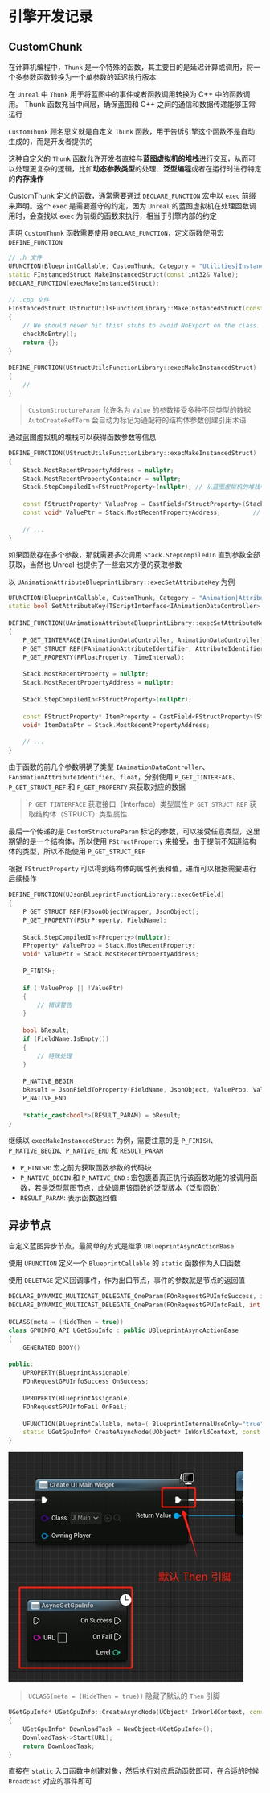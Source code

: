 # 引擎开发记录

## CustomChunk

在计算机编程中，`Thunk` 是一个特殊的函数，其主要目的是延迟计算或调用，将一个多参数函数转换为一个单参数的延迟执行版本

在 `Unreal` 中 `Thunk` 用于将蓝图中的事件或者函数调用转换为 C++ 中的函数调用。 Thunk 函数充当中间层，确保蓝图和 C++ 之间的通信和数据传递能够正常运行

`CustomThunk` 顾名思义就是自定义 `Thunk` 函数，用于告诉引擎这个函数不是自动生成的，而是开发者提供的

这种自定义的 `Thunk` 函数允许开发者直接与**蓝图虚拟机的堆栈**进行交互，从而可以处理更复杂的逻辑，比如**动态参数类型**的处理、**泛型编程**或者在运行时进行特定的**内存操作**

CustomThunk 定义的函数，通常需要通过 `DECLARE_FUNCTION` 宏中以 `exec` 前缀来声明。这个 `exec` 是需要遵守的约定，因为 `Unreal` 的蓝图虚拟机在处理函数调用时，会查找以 `exec` 为前缀的函数来执行，相当于引擎内部的约定

声明 `CustomThunk` 函数需要使用 `DECLARE_FUNCTION`，定义函数使用宏 `DEFINE_FUNCTION`

```cpp
// .h 文件
UFUNCTION(BlueprintCallable, CustomThunk, Category = "Utilities|Instanced Struct", meta = (CustomStructureParam = "Value", BlueprintInternalUseOnly="true", NativeMakeFunc))
static FInstancedStruct MakeInstancedStruct(const int32& Value);
DECLARE_FUNCTION(execMakeInstancedStruct);

// .cpp 文件
FInstancedStruct UStructUtilsFunctionLibrary::MakeInstancedStruct(const int32& Value)
{
	// We should never hit this! stubs to avoid NoExport on the class.
	checkNoEntry();
	return {};
}

DEFINE_FUNCTION(UStructUtilsFunctionLibrary::execMakeInstancedStruct)
{
    // 
}
```

> `CustomStructureParam` 允许名为 `Value` 的参数接受多种不同类型的数据
> `AutoCreateRefTerm` 会自动为标记为通配符的结构体参数创建引用术语

通过蓝图虚拟机的堆栈可以获得函数参数等信息

```cpp
DEFINE_FUNCTION(UStructUtilsFunctionLibrary::execMakeInstancedStruct)
{	
	Stack.MostRecentPropertyAddress = nullptr;	
	Stack.MostRecentPropertyContainer = nullptr;
	Stack.StepCompiledIn<FStructProperty>(nullptr);	// 从蓝图虚拟机的堆栈中获取下一个 FStructProperty 类型的属性，这通常是函数的参数
	
	const FStructProperty* ValueProp = CastField<FStructProperty>(Stack.MostRecentProperty);	// 尝试将获取到的属性转换为 FStructProperty 类型，这代表结构体
	const void* ValuePtr = Stack.MostRecentPropertyAddress;			// 获取目标结构体的地址

	// ...
}
```

如果函数存在多个参数，那就需要多次调用 `Stack.StepCompiledIn` 直到参数全部获取，当然也 Unreal 也提供了一些宏来方便的获取参数

以 `UAnimationAttributeBlueprintLibrary::execSetAttributeKey` 为例

```cpp
UFUNCTION(BlueprintCallable, CustomThunk, Category = "Animation|Attributes", meta=(CustomStructureParam="Value", BlueprintInternalUseOnly="true"))
static bool SetAttributeKey(TScriptInterface<IAnimationDataController> AnimationDataController, const FAnimationAttributeIdentifier& AttributeIdentifier, float Time, const int32& Value);

DEFINE_FUNCTION(UAnimationAttributeBlueprintLibrary::execSetAttributeKey)
{
	P_GET_TINTERFACE(IAnimationDataController, AnimationDataController);
	P_GET_STRUCT_REF(FAnimationAttributeIdentifier, AttributeIdentifier);
	P_GET_PROPERTY(FFloatProperty, TimeInterval);

	Stack.MostRecentProperty = nullptr;
	Stack.MostRecentPropertyAddress = nullptr;
	
	Stack.StepCompiledIn<FStructProperty>(nullptr);
	
	const FStructProperty* ItemProperty = CastField<FStructProperty>(Stack.MostRecentProperty);
	void* ItemDataPtr = Stack.MostRecentPropertyAddress;

	// ...
}
```

由于函数的前几个参数明确了类型 `IAnimationDataController`、`FAnimationAttributeIdentifier`、`float`，分别使用 `P_GET_TINTERFACE`、`P_GET_STRUCT_REF` 和 `P_GET_PROPERTY` 来获取对应的数据

> `P_GET_TINTERFACE` 获取接口（Interface）类型属性
> `P_GET_STRUCT_REF` 获取结构体（STRUCT）类型属性

最后一个传递的是 `CustomStructureParam` 标记的参数，可以接受任意类型，这里期望的是一个结构体，所以使用 `FStructProperty` 来接受，由于提前不知道结构体的类型，所以不能使用 `P_GET_STRUCT_REF`

根据 `FStructProperty` 可以得到结构体的属性列表和值，进而可以根据需要进行后续操作

```cpp
DEFINE_FUNCTION(UJsonBlueprintFunctionLibrary::execGetField)
{
	P_GET_STRUCT_REF(FJsonObjectWrapper, JsonObject);
	P_GET_PROPERTY(FStrProperty, FieldName);

	Stack.StepCompiledIn<FProperty>(nullptr);
	FProperty* ValueProp = Stack.MostRecentProperty;
	void* ValuePtr = Stack.MostRecentPropertyAddress;

	P_FINISH;

	if (!ValueProp || !ValuePtr)
	{
		// 错误警告
	}

	bool bResult;
	if (FieldName.IsEmpty())
	{
		// 特殊处理
	}

	P_NATIVE_BEGIN
	bResult = JsonFieldToProperty(FieldName, JsonObject, ValueProp, ValuePtr);
	P_NATIVE_END

	*static_cast<bool*>(RESULT_PARAM) = bResult;
}
```

继续以 `execMakeInstancedStruct` 为例，需要注意的是 `P_FINISH`、`P_NATIVE_BEGIN`、`P_NATIVE_END` 和 `RESULT_PARAM`

- `P_FINISH`: 宏之前为获取函数参数的代码块
- `P_NATIVE_BEGIN` 和 `P_NATIVE_END` : 宏包裹着真正执行该函数功能的被调用函数，若是泛型蓝图节点，此处调用该函数的泛型版本（泛型函数）
- `RESULT_PARAM`: 表示函数返回值

## 异步节点

自定义蓝图异步节点，最简单的方式是继承 `UBlueprintAsyncActionBase`

使用 `UFUNCTION` 定义一个 `BlueprintCallable` 的 `static` 函数作为入口函数

使用 `DELETAGE` 定义回调事件，作为出口节点，事件的参数就是节点的返回值

```cpp
DECLARE_DYNAMIC_MULTICAST_DELEGATE_OneParam(FOnRequestGPUInfoSuccess, int, Level);
DECLARE_DYNAMIC_MULTICAST_DELEGATE_OneParam(FOnRequestGPUInfoFail, int, Level);

UCLASS(meta = (HideThen = true))
class GPUINFO_API UGetGpuInfo : public UBlueprintAsyncActionBase
{
	GENERATED_BODY()

public:
	UPROPERTY(BlueprintAssignable)
	FOnRequestGPUInfoSuccess OnSuccess;
	
	UPROPERTY(BlueprintAssignable)
	FOnRequestGPUInfoFail OnFail;
	
	UFUNCTION(BlueprintCallable, meta=( BlueprintInternalUseOnly="true", WorldContext = "InWOrldContext", DisplayName = "AsyncGetGpuInfo"))
	static UGetGpuInfo* CreateAsyncNode(UObject* InWorldContext, const FString& URL);
}
```

![](Image/001.png)

> `UCLASS(meta = (HideThen = true))` 隐藏了默认的 `Then` 引脚

```cpp
UGetGpuInfo* UGetGpuInfo::CreateAsyncNode(UObject* InWorldContext, const FString& URL)
{
	UGetGpuInfo* DownloadTask = NewObject<UGetGpuInfo>();
	DownloadTask->Start(URL);
	return DownloadTask;
}
```

直接在 `static` 入口函数中创建对象，然后执行对应启动函数即可，在合适的时候 `Broadcast` 对应的事件即可

